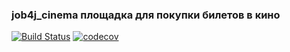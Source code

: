 ### job4j_cinema площадка для покупки билетов в кино

[![Build Status](https://travis-ci.com/usovaleksei/job4j_cinema.svg?branch=master)](https://travis-ci.com/usovaleksei/job4j_cinema)
[![codecov](https://codecov.io/gh/usovaleksei/job4j_cinema/branch/master/graph/badge.svg?token=988AKSVLZB)](https://codecov.io/gh/usovaleksei/job4j_cinema)